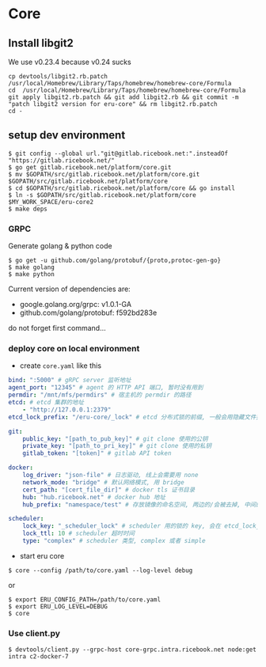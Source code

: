 Core
====

## Install libgit2
We use v0.23.4 because v0.24 sucks

```shell
cp devtools/libgit2.rb.patch /usr/local/Homebrew/Library/Taps/homebrew/homebrew-core/Formula
cd  /usr/local/Homebrew/Library/Taps/homebrew/homebrew-core/Formula
git apply libgit2.rb.patch && git add libgit2.rb && git commit -m "patch libgit2 version for eru-core" && rm libgit2.rb.patch
cd -
```

## setup dev environment

```shell
$ git config --global url."git@gitlab.ricebook.net:".insteadOf "https://gitlab.ricebook.net/"
$ go get gitlab.ricebook.net/platform/core.git
$ mv $GOPATH/src/gitlab.ricebook.net/platform/core.git $GOPATH/src/gitlab.ricebook.net/platform/core
$ cd $GOPATH/src/gitlab.ricebook.net/platform/core && go install
$ ln -s $GOPATH/src/gitlab.ricebook.net/platform/core $MY_WORK_SPACE/eru-core2
$ make deps
```

### GRPC

Generate golang & python code

```shell
$ go get -u github.com/golang/protobuf/{proto,protoc-gen-go}
$ make golang
$ make python
```

Current version of dependencies are:

* google.golang.org/grpc: v1.0.1-GA
* github.com/golang/protobuf: f592bd283e

do not forget first command...

### deploy core on local environment

* create `core.yaml` like this

```yaml
bind: ":5000" # gRPC server 监听地址
agent_port: "12345" # agent 的 HTTP API 端口, 暂时没有用到
permdir: "/mnt/mfs/permdirs" # 宿主机的 permdir 的路径
etcd: # etcd 集群的地址
    - "http://127.0.0.1:2379"
etcd_lock_prefix: "/eru-core/_lock" # etcd 分布式锁的前缀, 一般会用隐藏文件夹

git:
    public_key: "[path_to_pub_key]" # git clone 使用的公钥
    private_key: "[path_to_pri_key]" # git clone 使用的私钥
    gitlab_token: "[token]" # gitlab API token

docker:
    log_driver: "json-file" # 日志驱动, 线上会需要用 none
    network_mode: "bridge" # 默认网络模式, 用 bridge
    cert_path: "[cert_file_dir]" # docker tls 证书目录
    hub: "hub.ricebook.net" # docker hub 地址
    hub_prefix: "namespace/test" # 存放镜像的命名空间, 两边的/会被去掉, 中间的会保留. 镜像名字会是$hub/$hub_prefix/appname:version

scheduler:
    lock_key: "_scheduler_lock" # scheduler 用的锁的 key, 会在 etcd_lock_prefix 里面
    lock_ttl: 10 # scheduler 超时时间
    type: "complex" # scheduler 类型, complex 或者 simple
```

* start eru core

```shell
$ core --config /path/to/core.yaml --log-level debug
```

or

```shell
$ export ERU_CONFIG_PATH=/path/to/core.yaml
$ export ERU_LOG_LEVEL=DEBUG
$ core
```


### Use client.py

```
$ devtools/client.py --grpc-host core-grpc.intra.ricebook.net node:get intra c2-docker-7
```
